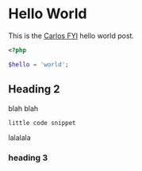 # Hello World

This is the [Carlos FYI](https://carlos.fyi) hello world post.

```php
<?php

$hello = 'world';
```

## Heading 2

blah blah



`little code snippet`



lalalala



### heading 3




